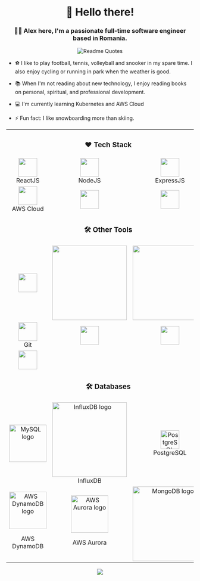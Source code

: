 <h1 align="center">👋 Hello there!</h1>

<!-- <div align="center">
  <img src="https://github.com/eduardconstantin/eduardconstantin/blob/main/divider1.png" alt="divider"/>
</div>  -->

### <div align="center">👨‍💻 Alex here, I'm a passionate full-time software engineer based in Romania.</div>  

<div align="center">
  <img src="https://quotes-github-readme.vercel.app/api?type=horizontal&theme=Light" alt="Readme Quotes"/>
</div> 

- ⚽ I like to play football, tennis, volleyball and snooker in my spare time. I also enjoy cycling or running in park when the weather is good.

- 📚 When I'm not reading about new technology, I enjoy reading books on personal, spiritual, and professional development. 
  
- 💻 I'm currently learning Kubernetes and AWS Cloud
  
- ⚡ Fun fact: I like snowboarding more than skiing.



<div align="center" style="width:100%"> 

  <table>
  <td align="center" colspan="3" ><h3 align="center">❤️ Tech Stack</h3></td>
  <tr>
    <td align="center" ><img src="https://upload.wikimedia.org/wikipedia/commons/thumb/a/a7/React-icon.svg/1280px-React-icon.svg.png" height="50"><br>ReactJS</td>
    <td align="center" style="text-align: center;"><img src="https://nodejs.org/static/images/logos/nodejs-new-pantone-black.svg" height="50"><br>NodeJS</td>
    <td align="center" style="text-align: center;"><img src="https://expressjs.com/images/express-facebook-share.png" height="50"><br>ExpressJS</td>
  </tr>
  <tr>
    <td align="center" style="text-align: center;"><img src="https://upload.wikimedia.org/wikipedia/commons/9/93/Amazon_Web_Services_Logo.svg" height="50"><br>AWS Cloud</td>
    <td align="center" style="text-align: center;"><img src="https://kubernetes.io/images/kubernetes-horizontal-color.png" height="50">
    <td align="center" style="text-align: center;"><img src="https://www.docker.com/wp-content/uploads/2022/03/vertical-logo-monochromatic.png.webp" height="50">
  </tr>
  <tr>
  <td align="center" colspan="3" ><h3 align="center">🛠️ Other Tools</h3></td>
  </tr>
  <tr>
    <td align="center" style="text-align: center;"><img src="https://www.python.org/static/community_logos/python-logo-master-v3-TM.png" height="50">
    <td align="center" style="text-align: center;"><img src="https://nginx.org/nginx.png" width="200">
   <td align="center" style="text-align: center;"><img src="https://upload.wikimedia.org/wikipedia/commons/thumb/f/fd/JQuery-Logo.svg/1200px-JQuery-Logo.svg.png" width="200">
  </tr>
  <tr>
    <td align="center" style="text-align: center;"><img src="https://git-scm.com/images/logos/downloads/Git-Icon-1788C.png" height="50"><br>Git</td>
    <td align="center" style="text-align: center;"><img src="https://1000logos.net/wp-content/uploads/2021/05/Atlassian-Logo-2010s1.png" height="50">
    <td align="center" style="text-align: center;"><img src="https://upload.wikimedia.org/wikipedia/commons/thumb/d/db/Npm-logo.svg/1200px-Npm-logo.svg.png" height="50">
  </tr>
  <tr>
    <td align="center"  style="text-align: center;"><img src="https://www.vectorlogo.zone/logos/terraformio/terraformio-ar21.png" height="50"></td>
  </tr>
  <tr>
  <td align="center" colspan="3" ><h3 align="center">🛠️ Databases</h3></td>
  </tr>
  <tr>
    <td align="center" style="text-align: center;">
      <img src="https://www.mysql.com/common/logos/logo-mysql-170x115.png" width="100" alt="MySQL logo">
    </td>
    <td align="center" style="text-align: center;">
      <img src="https://www.influxdata.com/images/influxdata_full_navy-a7ca2ff4.svg" width="200" alt="InfluxDB logo">
      <br>InfluxDB
    </td>
    <td align="center" style="text-align: center;">
      <img src="https://www.postgresql.org/media/img/about/press/elephant.png" width="50" alt="PostgreSQL logo">
      <br>PostgreSQL
    </td>
  </tr>
  <tr>
    <td align="center" style="text-align: center;">
      <img src="https://upload.wikimedia.org/wikipedia/commons/f/fd/DynamoDB.png?20171124175852" width="100" alt="AWS DynamoDB logo">
      <p>AWS DynamoDB</p>
    </td>
    <td align="center" style="text-align: center;">
      <img src="https://getk3.com/wp-content/uploads/2019/08/amazon-aurora-logo.png" width="100" alt="AWS Aurora logo">
      <p>AWS Aurora</p>
    </td>
    <td align="center" style="text-align: center;">
      <img src="https://webassets.mongodb.com/_com_assets/cms/MongoDB_Logo_FullColorBlack_RGB-4td3yuxzjs.png" alt="MongoDB logo" width="200">
    </td>
  </tr>
</table>

</div>

<div align="center">
  <img src="https://komarev.com/ghpvc/?username=ali3nnn&&style=flat-square" align="center" />
</div> 

